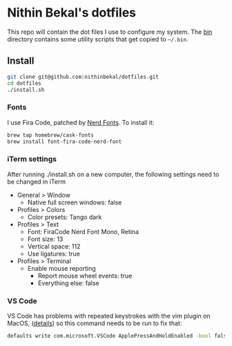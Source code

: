# Nithin Bekal's dotfiles

This repo will contain the dot files I use to configure my system. The
[bin](bin) directory contains some utility scripts that get copied to `~/.bin`.

## Install

```bash
git clone git@github.com:nithinbekal/dotfiles.git
cd dotfiles
./install.sh
```
### Fonts

I use Fira Code, patched by [Nerd Fonts](https://www.nerdfonts.com/).
To install it:

```bash
brew tap homebrew/cask-fonts
brew install font-fira-code-nerd-font
```

### iTerm settings

After running ./install.sh on a new computer,
the following settings need to be changed in iTerm

- General > Window
  - Native full screen windows: false
- Profiles > Colors
  - Color presets: Tango dark
- Profiles > Text
  - Font: FiraCode Nerd Font Mono, Retina
  - Font size: 13
  - Vertical space: 112
  - Use ligatures: true
- Profiles > Terminal
  - Enable mouse reporting
    - Report mouse wheel events: true
    - Everything else: false

### VS Code

VS Code has problems with repeated keystrokes with the vim plugin on MacOS,
([details](https://wesleywiser.github.io/post/vscode-vim-repeat-osx/))
so this command needs to be run to fix that:

```bash
defaults write com.microsoft.VSCode ApplePressAndHoldEnabled -bool false
```
